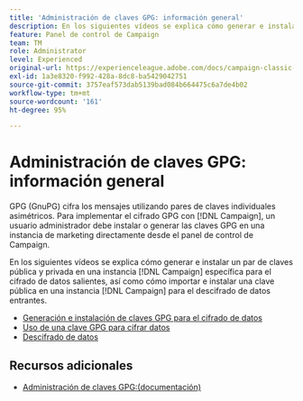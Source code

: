 ```yaml
---
title: 'Administración de claves GPG: información general'
description: En los siguientes vídeos se explica cómo generar e instalar un par de claves pública y privada en una instancia de Campaign específica para el cifrado de datos salientes, así como cómo importar e instalar una clave pública en una instancia de Campaign para el descifrado de datos entrantes.
feature: Panel de control de Campaign
team: TM
role: Administrator
level: Experienced
original-url: https://experienceleague.adobe.com/docs/campaign-classic-learn/tutorials/administrating/control-panel-acc/gpg-key-management/gpg-key-management-overview.html
exl-id: 1a3e8320-f992-428a-8dc8-ba5429042751
source-git-commit: 3757eaf573dab5139bad084b664475c6a7de4b02
workflow-type: tm+mt
source-wordcount: '161'
ht-degree: 95%

---
```


# Administración de claves GPG: información general

GPG (GnuPG) cifra los mensajes utilizando pares de claves individuales asimétricos. Para implementar el cifrado GPG con [!DNL Campaign], un usuario administrador debe instalar o generar las claves GPG en una instancia de marketing directamente desde el panel de control de Campaign.

En los siguientes vídeos se explica cómo generar e instalar un par de claves pública y privada en una instancia [!DNL Campaign] específica para el cifrado de datos salientes, así como cómo importar e instalar una clave pública en una instancia [!DNL Campaign] para el descifrado de datos entrantes.

* [Generación e instalación de claves GPG para el cifrado de datos](./generating-and-installing-gpg-keys-for-data-encryption.md)
* [Uso de una clave GPG para cifrar datos](./using-a-gpg-key-to-encrypt-data.md)
* [Descifrado de datos](./decrypting-data.md)

## Recursos adicionales

* [Administración de claves GPG:(documentación)](https://experienceleague.adobe.com/docs/control-panel/using/instances-settings/gpg-keys-management.html)
